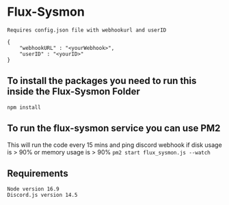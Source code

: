 # Flux-Sysmon

```Requires config.json file with webhookurl and userID```
```
{
    "webhookURL" : "<yourWebhook>",
    "userID" : "<yourID>"
}
```
## To install the packages you need to run this inside the Flux-Sysmon Folder
```npm install```

## To run the flux-sysmon service you can use PM2
This will run the code every 15 mins and ping discord webhook if disk usage is > 90% or memory usage is > 90%
```pm2 start flux_sysmon.js --watch```

## Requirements
```
Node version 16.9
Discord.js version 14.5
```
